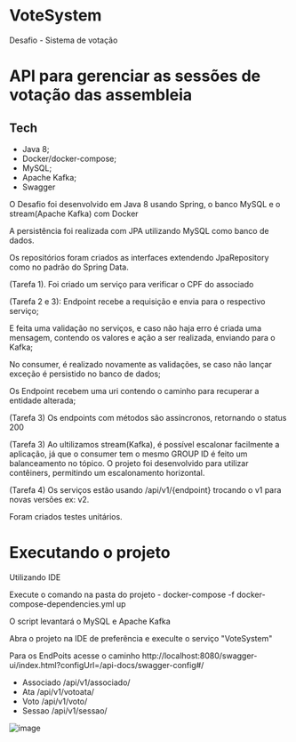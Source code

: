 # VoteSystem
Desafio - Sistema de votação 
 # API para gerenciar as sessões de votação das assembleia
 ## Tech
 - Java 8;
 - Docker/docker-compose;
 - MySQL;
 - Apache Kafka;
 - Swagger
 
O Desafio foi desenvolvido em Java 8 usando Spring, o banco MySQL e o stream(Apache Kafka) com Docker 

A persistência foi realizada com JPA utilizando MySQL como banco de dados.

Os repositórios foram criados as interfaces extendendo JpaRepository como no padrão do Spring Data.

(Tarefa 1).
Foi criado um serviço para verificar o CPF do associado 

(Tarefa 2 e 3):
Endpoint recebe a requisição e envia para o  respectivo serviço;

E feita uma validação no serviços, e caso não haja erro é criada uma mensagem, contendo os valores e ação a ser realizada, enviando para o Kafka;

No consumer, é realizado novamente as validações, se caso não lançar exceção é persistido no banco de dados;

Os Endpoint recebem uma uri contendo o caminho para recuperar a entidade alterada;

(Tarefa 3)
Os endpoints com métodos são assíncronos, retornando o status 200 

(Tarefa 3)
Ao ultilizamos stream(Kafka), é possível escalonar facilmente a aplicação, já que o consumer tem o mesmo GROUP ID é feito um balanceamento no tópico.
O projeto foi desenvolvido para utilizar contêiners, permitindo um escalonamento horizontal.

(Tarefa 4)
Os serviços estão usando /api/v1/{endpoint} trocando o v1 para novas versões ex: v2. 

Foram criados testes unitários.

# Executando o projeto


Utilizando IDE

Execute o comando na pasta do projeto - docker-compose -f docker-compose-dependencies.yml up

O script levantará o MySQL e Apache Kafka

Abra o projeto na IDE de preferência e execulte o serviço "VoteSystem"

Para os EndPoits acesse o caminho http://localhost:8080/swagger-ui/index.html?configUrl=/api-docs/swagger-config#/

- Associado /api/v1/associado/
- Ata /api/v1/votoata/
- Voto /api/v1/voto/
- Sessao /api/v1/sessao/

 ![image](https://user-images.githubusercontent.com/457048/140412167-8f6aa2f7-7d2f-458c-8357-45554e27b5ae.png)





